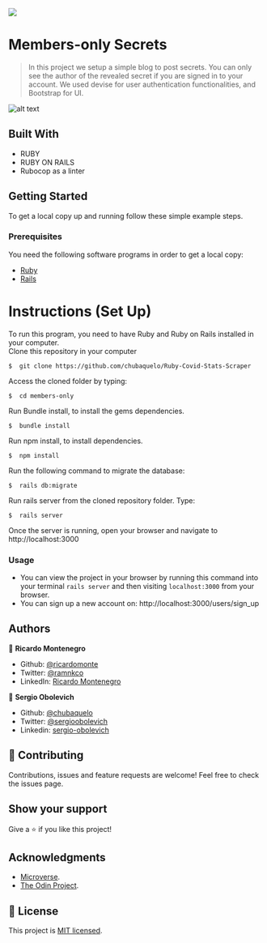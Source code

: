 ![](https://img.shields.io/badge/Microverse-blueviolet)

# Members-only Secrets

> In this project we setup a simple blog to post secrets. You can only see the author of the revealed secret if you are signed in to your account. We used devise for user authentication functionalities, and Bootstrap for UI.

![alt text](https://i.imgur.com/tOuoESu.jpg "Preview Img")

## Built With

- RUBY
- RUBY ON RAILS
- Rubocop as a linter

## Getting Started

To get a local copy up and running follow these simple example steps.

### Prerequisites

You need the following software programs in order to get a local copy:

- [Ruby](https://www.ruby-lang.org/en/downloads/)
- [Rails](http://railsinstaller.org/en)

# Instructions (Set Up)

To run this program, you need to have Ruby and Ruby on Rails installed in your computer.<br>
Clone this repository in your computer
```
$  git clone https://github.com/chubaquelo/Ruby-Covid-Stats-Scraper
```
Access the cloned folder by typing:
```
$  cd members-only
```
Run Bundle install, to install the gems dependencies.
```
$  bundle install
```
Run npm install, to install dependencies.
```
$  npm install
```
Run the following command to migrate the database:
```
$  rails db:migrate
```
Run rails server from the cloned repository folder. Type:
```
$  rails server
```
Once the server is running, open your browser and navigate to http://localhost:3000

### Usage

- You can view the project in your browser by running this command into your terminal `rails server` and then visiting `localhost:3000` from your browser.
- You can sign up a new account on: http://localhost:3000/users/sign_up

## Authors

👤 **Ricardo Montenegro**

- Github: [@ricardomonte](https://github.com/ricardomonte)
- Twitter: [@ramnkco](https://twitter.com/ramnkco)
- LinkedIn: [Ricardo Montenegro](https://www.linkedin.com/in/ricantomontenegro/)

👤 **Sergio Obolevich**

- Github: [@chubaquelo](https://github.com/chubaquelo)
- Twitter: [@sergioobolevich](https://twitter.com/SergioObolevich)
- Linkedin: [sergio-obolevich](https://www.linkedin.com/in/sergio-obolevich/)

## 🤝 Contributing

Contributions, issues and feature requests are welcome!
Feel free to check the issues page.

## Show your support

Give a ⭐️ if you like this project!

## Acknowledgments

- [Microverse](https://www.microverse.org/).
- [The Odin Project](https://www.theodinproject.com/).

## 📝 License

This project is [MIT licensed](https://github.com/chubaquelo/re-former/blob/form/LICENSE).
